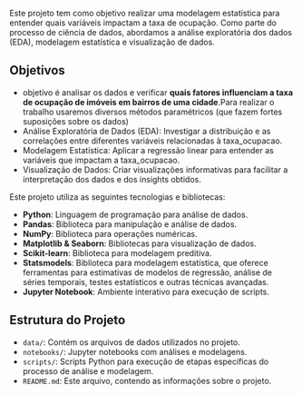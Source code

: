 Este projeto tem como objetivo realizar uma modelagem estatística para entender quais variáveis impactam a taxa de ocupação. Como parte do processo de ciência de dados, abordamos a análise exploratória dos dados (EDA), modelagem estatística e visualização de dados.


## Objetivos

* objetivo  é  analisar  os  dados  e  verificar  **quais  fatores  influenciam  a  taxa  de ocupação  de  imóveis  em  bairros  de  uma  cidade**.Para  realizar  o  trabalho  usaremos  diversos métodos paramétricos (que fazem fortes suposições sobre os dados)
* Análise Exploratória de Dados (EDA): Investigar a distribuição e as correlações entre diferentes variáveis relacionadas à taxa_ocupacao.
* Modelagem Estatística: Aplicar a regressão linear para entender as variáveis que impactam a taxa_ocupacao.
* Visualização de Dados: Criar visualizações informativas para facilitar a interpretação dos dados e dos insights obtidos.

Este projeto utiliza as seguintes tecnologias e bibliotecas:

- **Python**: Linguagem de programação para análise de dados.
- **Pandas**: Biblioteca para manipulação e análise de dados.
- **NumPy**: Biblioteca para operações numéricas.
- **Matplotlib & Seaborn**: Bibliotecas para visualização de dados.
- **Scikit-learn**: Biblioteca para modelagem preditiva.
- **Statsmodels**: Biblioteca para modelagem estatística, que oferece ferramentas para estimativas de modelos de regressão, análise de séries temporais, testes estatísticos e outras técnicas avançadas.
- **Jupyter Notebook**: Ambiente interativo para execução de scripts.

## Estrutura do Projeto

- `data/`: Contém os arquivos de dados utilizados no projeto.
- `notebooks/`: Jupyter notebooks com análises e modelagens.
- `scripts/`: Scripts Python para execução de etapas específicas do processo de análise e modelagem.
- `README.md`: Este arquivo, contendo as informações sobre o projeto.

